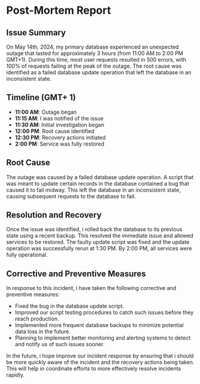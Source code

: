 # Post-Mortem Report

## Issue Summary
On May 14th, 2024, my primary database experienced an unexpected outage that lasted for approximately 3 hours (from 11:00 AM to 2:00 PM GMT+1). During this time, most user requests resulted in 500 errors, with 100% of requests failing at the peak of the outage. The root cause was identified as a failed database update operation that left the database in an inconsistent state.

## Timeline (GMT+ 1)
- **11:00 AM**: Outage began
- **11:15 AM**: I was notified of the issue
- **11:30 AM**: Initial investigation began
- **12:00 PM**: Root cause identified
- **12:30 PM**: Recovery actions initiated
- **2:00 PM**: Service was fully restored

## Root Cause
The outage was caused by a failed database update operation. A script that was meant to update certain records in the database contained a bug that caused it to fail midway. This left the database in an inconsistent state, causing subsequent requests to the database to fail.

## Resolution and Recovery
Once the issue was identified, i rolled back the database to its previous state using a recent backup. This resolved the immediate issue and allowed services to be restored. The faulty update script was fixed and the update operation was successfully rerun at 1:30 PM. By 2:00 PM, all services were fully operational.

## Corrective and Preventive Measures
In response to this incident, i have taken the following corrective and preventive measures:
- Fixed the bug in the database update script.
- Improved our script testing procedures to catch such issues before they reach production.
- Implemented more frequent database backups to minimize potential data loss in the future.
- Planning to implement better monitoring and alerting systems to detect and notify us of such issues sooner.

In the future, i hope improve our incident response by ensuring that i should be more quickly aware of the incident and the recovery actions being taken. This will help in coordinate efforts to more effectively resolve incidents rapidly.

